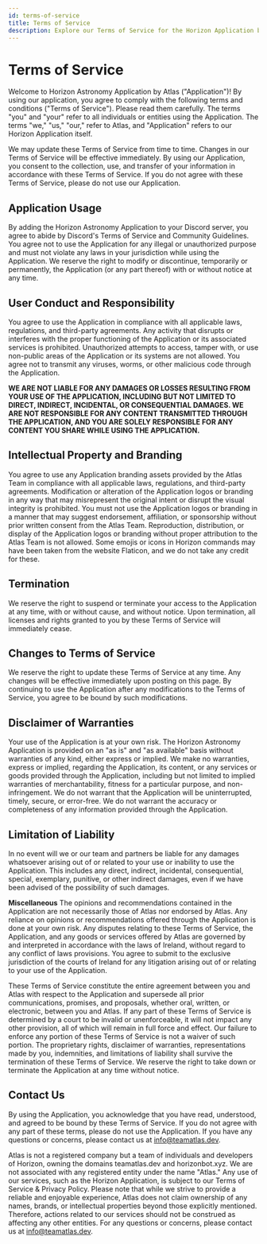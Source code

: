 ```yaml
---
id: terms-of-service
title: Terms of Service
description: Explore our Terms of Service for the Horizon Application by Atlas. Learn about your rights, responsibilities, and usage guidelines when using our services.
---
```


# Terms of Service
Welcome to Horizon Astronomy Application by Atlas ("Application")! By using our application, you agree to comply with the following terms and conditions ("Terms of Service"). Please read them carefully. The terms "you" and "your" refer to all individuals or entities using the Application. The terms "we," "us," "our," refer to Atlas, and "Application" refers to our Horizon Application itself.

We may update these Terms of Service from time to time. Changes in our Terms of Service will be effective immediately. By using our Application, you consent to the collection, use, and transfer of your information in accordance with these Terms of Service. If you do not agree with these Terms of Service, please do not use our Application.

## Application Usage
By adding the Horizon Astronomy Application to your Discord server, you agree to abide by Discord's Terms of Service and Community Guidelines. You agree not to use the Application for any illegal or unauthorized purpose and must not violate any laws in your jurisdiction while using the Application. We reserve the right to modify or discontinue, temporarily or permanently, the Application (or any part thereof) with or without notice at any time.

## User Conduct and Responsibility
You agree to use the Application in compliance with all applicable laws, regulations, and third-party agreements. Any activity that disrupts or interferes with the proper functioning of the Application or its associated services is prohibited. Unauthorized attempts to access, tamper with, or use non-public areas of the Application or its systems are not allowed. You agree not to transmit any viruses, worms, or other malicious code through the Application. 

**WE ARE NOT LIABLE FOR ANY DAMAGES OR LOSSES RESULTING FROM YOUR USE OF THE APPLICATION, INCLUDING BUT NOT LIMITED TO DIRECT, INDIRECT, INCIDENTAL, OR CONSEQUENTIAL DAMAGES. WE ARE NOT RESPONSIBLE FOR ANY CONTENT TRANSMITTED THROUGH THE APPLICATION, AND YOU ARE SOLELY RESPONSIBLE FOR ANY CONTENT YOU SHARE WHILE USING THE APPLICATION.**

## Intellectual Property and Branding
You agree to use any Application branding assets provided by the Atlas Team in compliance with all applicable laws, regulations, and third-party agreements. Modification or alteration of the Application logos or branding in any way that may misrepresent the original intent or disrupt the visual integrity is prohibited. You must not use the Application logos or branding in a manner that may suggest endorsement, affiliation, or sponsorship without prior written consent from the Atlas Team. Reproduction, distribution, or display of the Application logos or branding without proper attribution to the Atlas Team is not allowed. Some emojis or icons in Horizon commands may have been taken from the website Flaticon, and we do not take any credit for these.

## Termination
We reserve the right to suspend or terminate your access to the Application at any time, with or without cause, and without notice. Upon termination, all licenses and rights granted to you by these Terms of Service will immediately cease.

## Changes to Terms of Service
We reserve the right to update these Terms of Service at any time. Any changes will be effective immediately upon posting on this page. By continuing to use the Application after any modifications to the Terms of Service, you agree to be bound by such modifications.

## Disclaimer of Warranties
Your use of the Application is at your own risk. The Horizon Astronomy Application is provided on an "as is" and "as available" basis without warranties of any kind, either express or implied. We make no warranties, express or implied, regarding the Application, its content, or any services or goods provided through the Application, including but not limited to implied warranties of merchantability, fitness for a particular purpose, and non-infringement. We do not warrant that the Application will be uninterrupted, timely, secure, or error-free. We do not warrant the accuracy or completeness of any information provided through the Application.

## Limitation of Liability
In no event will we or our team and partners be liable for any damages whatsoever arising out of or related to your use or inability to use the Application. This includes any direct, indirect, incidental, consequential, special, exemplary, punitive, or other indirect damages, even if we have been advised of the possibility of such damages.


**Miscellaneous**
The opinions and recommendations contained in the Application are not necessarily those of Atlas nor endorsed by Atlas. Any reliance on opinions or recommendations offered through the Application is done at your own risk. Any disputes relating to these Terms of Service, the Application, and any goods or services offered by Atlas are governed by and interpreted in accordance with the laws of Ireland, without regard to any conflict of laws provisions. You agree to submit to the exclusive jurisdiction of the courts of Ireland for any litigation arising out of or relating to your use of the Application.

These Terms of Service constitute the entire agreement between you and Atlas with respect to the Application and supersede all prior communications, promises, and proposals, whether oral, written, or electronic, between you and Atlas. If any part of these Terms of Service is determined by a court to be invalid or unenforceable, it will not impact any other provision, all of which will remain in full force and effect. Our failure to enforce any portion of these Terms of Service is not a waiver of such portion. The proprietary rights, disclaimer of warranties, representations made by you, indemnities, and limitations of liability shall survive the termination of these Terms of Service. We reserve the right to take down or terminate the Application at any time without notice. 

## Contact Us
By using the Application, you acknowledge that you have read, understood, and agreed to be bound by these Terms of Service. If you do not agree with any part of these terms, please do not use the Application. If you have any questions or concerns, please contact us at info@teamatlas.dev.

Atlas is not a registered company but a team of individuals and developers of Horizon, owning the domains teamatlas.dev and horizonbot.xyz. We are not associated with any registered entity under the name "Atlas." Any use of our services, such as the Horizon Application, is subject to our Terms of Service & Privacy Policy. Please note that while we strive to provide a reliable and enjoyable experience, Atlas does not claim ownership of any names, brands, or intellectual properties beyond those explicitly mentioned. Therefore, actions related to our services should not be construed as affecting any other entities. For any questions or concerns, please contact us at info@teamatlas.dev.
